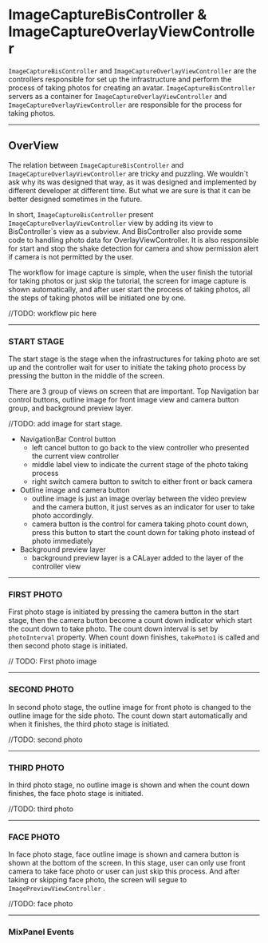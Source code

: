 # ImageCaptureBisController & ImageCaptureOverlayViewController

`ImageCaptureBisController` and `ImageCaptureOverlayViewController` are the controllers responsible for set up the infrastructure and perform the process of taking photos for creating an avatar. `ImageCaptureBisController` servers as a container for `ImageCaptureOverlayViewController` and `ImageCaptureOverlayViewController` are responsible for the process for taking photos.

---

## OverView

The relation between `ImageCaptureBisController` and `ImageCaptureOverlayViewController` are tricky and puzzling. We wouldn\`t ask why its was designed that way, as it was designed and implemented by different developer at different time. But what we are sure is that it can be better designed sometimes in the future.

In short, `ImageCaptureBisController` present `ImageCaptureOverlayViewController` view by adding its view to BisController\`s view as a subview. And BisController also provide some code to handling photo data for OverlayViewController. It is also responsible for start and stop the shake detection for camera and show permission alert if camera is not permitted by the user.

The workflow for image capture is simple, when the user finish the tutorial for taking photos or just skip the tutorial, the screen for image capture is shown automatically, and after user start the process of taking photos, all the steps of taking photos will be initiated one by one.

//TODO: workflow pic here

---

### START STAGE

The start stage is the stage when the infrastructures for taking photo are set up and the controller wait for user to initiate the taking photo process by pressing the button in the middle of the screen.

There are 3 group of views on screen that are important. Top Navigation bar control buttons, outline image for front image view and camera button group, and background preview layer.

//TODO: add image for start stage.

* NavigationBar Control button
  * left cancel button to go back to the view controller who presented the current view controller
  * middle label view to indicate the current stage of the photo taking process
  * right switch camera button to switch to either front or back camera
* Outline image and camera button
  * outline image is just an image overlay between the video preview and the camera button, it just serves as an indicator for user to take photo accordingly.
  * camera button is the control for camera taking photo count down, press this button to start the count down for taking photo instead of photo immediately
* Background preview layer
  * background preview layer is a CALayer added to the layer of the controller view

---

### FIRST PHOTO

First photo stage is initiated by pressing the camera button in the start stage,  then the camera button  become a count down indicator which start the count down to take photo. The count down interval is set by `photoInterval` property. When count down finishes, `takePhoto1` is called and then second photo stage is initiated.

// TODO: First photo image

---

### SECOND PHOTO

In second photo stage, the outline image for front photo is changed to the outline image for the side photo. The count down start automatically and when it finishes, the third photo stage is initiated.

//TODO: second photo

---

### THIRD PHOTO

In third photo stage, no outline image is shown and when the count down finishes, the face photo stage is initiated.

//TODO: third photo

---

### FACE PHOTO

In face photo stage, face outline image is shown and camera button is shown at the bottom of the screen. In this stage, user can only use front camera to take face photo or user can just skip this process. And after taking or skipping face photo, the screen will segue to `ImagePreviewViewController` .

//TODO: face photo

---

### MixPanel Events



